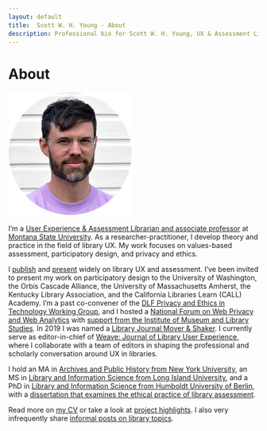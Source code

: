 ```yaml
---
layout: default
title:  Scott W. H. Young - About
description: Professional bio for Scott W. H. Young, UX & Assessment Librarian at Montana State University.
---
```


# About

![profile image](../assets/img/profile_circle_small.png)

I’m a [User Experience & Assessment Librarian and associate professor](https://www.lib.montana.edu/directory/1524782/scott-w.-h.-young) at [Montana State University](https://www.montana.edu). As a researcher-practitioner, I develop theory and practice in the field of library UX. My work focuses on values-based assessment, participatory design, and privacy and ethics.

I [publish](/cv#publications) and [present](/cv#presentations) widely on library UX and assessment. I’ve been invited to present my work on participatory design to the University of Washington, the Orbis Cascade Alliance, the University of Massachusetts Amherst, the Kentucky Library Association, and the California Libraries Learn (CALL) Academy. I’m a past co-convener of the [DLF Privacy and Ethics in Technology Working Group](https://wiki.diglib.org/Privacy_and_Ethics_in_Technology), and I hosted a [National Forum on Web Privacy and Web Analytics](https://www.lib.montana.edu/privacy-forum/) with [support from the Institute of Museum and Library Studies](https://www.imls.gov/grants/awarded/lg-73-18-0100-18). In 2019 I was named a [Library Journal Mover & Shaker](https://www.libraryjournal.com/story/scott-w-h-young-movers-shakers-2019-innovators). I currently serve as editor-in-chief of [Weave: Journal of Library User Experience](http://weaveux.org/), where I collaborate with a team of editors in shaping the professional and scholarly conversation around UX in libraries.

I hold an MA in [Archives and Public History from New York University](https://wp.nyu.edu/nyuhistoryma/aph-program-details/), an MS in [Library and Information Science from Long Island University](https://www.liu.edu/palmer), and a PhD in [Library and Information Science from Humboldt University of Berlin](https://www.ibi.hu-berlin.de/en/about-us), with a [dissertation that examines the ethical practice of library assessment](https://doi.org/10.18452/25372).

Read more on [my CV](/cv) or take a look at [project highlights](/projects). I also very infrequently share [informal posts on library topics](/posts). 
